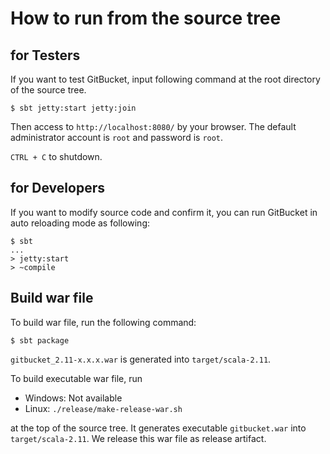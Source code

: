 How to run from the source tree
========

for Testers
--------

If you want to test GitBucket, input following command at the root directory of the source tree.

```
$ sbt jetty:start jetty:join
```

Then access to `http://localhost:8080/` by your browser. The default administrator account is `root` and password is `root`.

`CTRL + C` to shutdown.

for Developers
--------
If you want to modify source code and confirm it, you can run GitBucket in auto reloading mode as following:

```
$ sbt
...
> jetty:start
> ~compile
```

Build war file
--------

To build war file, run the following command:

```
$ sbt package
```

`gitbucket_2.11-x.x.x.war` is generated into `target/scala-2.11`.

To build executable war file, run

*  Windows: Not available
*  Linux: `./release/make-release-war.sh`

at the top of the source tree. It generates executable `gitbucket.war` into `target/scala-2.11`. We release this war file as release artifact.
